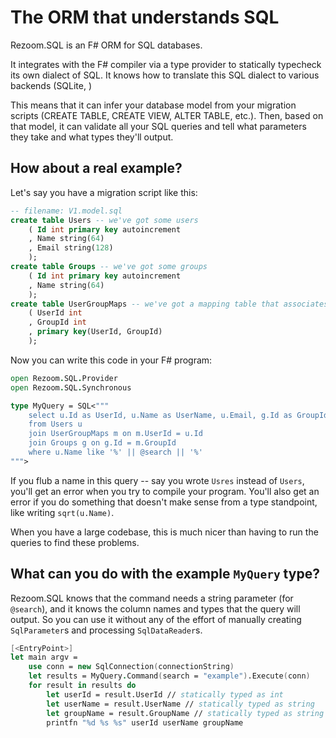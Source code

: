 # The ORM that understands SQL

Rezoom.SQL is an F# ORM for SQL databases.

It integrates with the F# compiler via a type provider to statically typecheck its own dialect of SQL.
It knows how to translate this SQL dialect to various backends (SQLite, )

This means that it can infer your database model from your migration scripts
(CREATE TABLE, CREATE VIEW, ALTER TABLE, etc.). Then, based on that model, it can validate
all your SQL queries and tell what parameters they take and what types they'll output.

## How about a real example?

Let's say you have a migration script like this:

```sql
-- filename: V1.model.sql
create table Users -- we've got some users
	( Id int primary key autoincrement
	, Name string(64)
	, Email string(128)
	);
create table Groups -- we've got some groups
	( Id int primary key autoincrement
	, Name string(64)
	);
create table UserGroupMaps -- we've got a mapping table that associates users with groups
	( UserId int
	, GroupId int
	, primary key(UserId, GroupId)
	);
```

Now you can write this code in your F# program:

```fsharp
open Rezoom.SQL.Provider
open Rezoom.SQL.Synchronous

type MyQuery = SQL<"""
	select u.Id as UserId, u.Name as UserName, u.Email, g.Id as GroupId, g.Name as GroupName
	from Users u
	join UserGroupMaps m on m.UserId = u.Id
	join Groups g on g.Id = m.GroupId
	where u.Name like '%' || @search || '%'
""">
```

If you flub a name in this query -- say you wrote `Usres` instead of `Users`, you'll get an
error when you try to compile your program. You'll also get an error if you do something that
doesn't make sense from a type standpoint, like writing `sqrt(u.Name)`.

When you have a large codebase, this is much nicer than having to run the queries to find these problems.

## What can you do with the example `MyQuery` type?

Rezoom.SQL knows that the command needs a string parameter (for `@search`), and it knows the column names
and types that the query will output. So you can use it without any of the effort of manually creating
`SqlParameter`s and processing `SqlDataReader`s.

```fsharp
[<EntryPoint>]
let main argv =
	use conn = new SqlConnection(connectionString)
	let results = MyQuery.Command(search = "example").Execute(conn)
	for result in results do
		let userId = result.UserId // statically typed as int
		let userName = result.UserName // statically typed as string
		let groupName = result.GroupName // statically typed as string
		printfn "%d %s %s" userId userName groupName
```